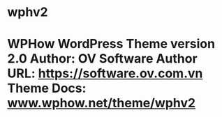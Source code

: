 # wphv2
WPHow WordPress Theme version 2.0
Author: OV Software
Author URL: https://software.ov.com.vn
Theme Docs: www.wphow.net/theme/wphv2
=============
